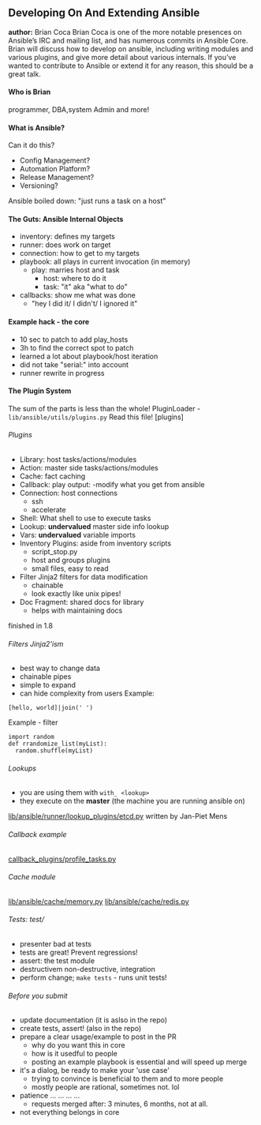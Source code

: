 ## Developing On And Extending Ansible
**author:** Brian Coca
Brian Coca is one of the more notable presences on Ansible’s IRC and
mailing list, and has numerous commits in Ansible Core.  Brian will
discuss how to develop on ansible, including writing modules and various
plugins, and give more detail about various internals.  If you’ve wanted
to contribute to Ansible or extend it for any reason, this should be a
great talk.

#### Who is Brian
programmer, DBA,system Admin and more!

#### What is Ansible?
Can it do this?
- Config Management?
- Automation Platform?
- Release Management?
- Versioning?

Ansible boiled down: "just runs a task on a host"

#### The Guts: Ansible Internal Objects
- inventory: defines my targets
- runner: does work on target
- connection: how to get to my targets
- playbook: all plays in current invocation (in memory)
  - play: marries host and task
    - host: where to do it
    - task: "it" aka "what to do"
- callbacks: show me what was done
  - "hey I did it/ I didn't/ I ignored it"

#### Example hack - the core
- 10 sec to patch to add play_hosts
- 3h to find the correct spot to patch
- learned a lot about playbook/host iteration
- did not take "serial:" into account
- runner rewrite in progress

#### The Plugin System
The sum of the parts is less than the whole!
PluginLoader - `lib/ansible/utils/plugins.py`
Read this file! [plugins]

###### Plugins
- Library: host tasks/actions/modules
- Action: master side tasks/actions/modules
- Cache: fact caching
- Callback: play output:
    -modify what you get from ansible
- Connection: host connections
    - ssh
    - accelerate
- Shell: What shell to use to execute tasks
- Lookup: **undervalued** master side info lookup
- Vars: **undervalued** variable imports
- Inventory Plugins: aside from inventory scripts
  - script_stop.py
  - host and groups plugins
  - small files, easy to read
- Filter Jinja2 filters for data modification
  - chainable
  - look exactly like unix pipes!
- Doc Fragment: shared docs for library
  - helps with maintaining docs

finished in 1.8

###### Filters Jinja2'ism
- best way to change data
- chainable pipes
- simple to expand
- can hide complexity from users
Example:
```
[hello, world]|join(' ')
```

Example - filter
```
import random
def rrandomize_list(myList):
  random.shuffle(myList)
```

###### Lookups
- you are using them with `with_ <lookup>`
- they execute on the **master** (the machine you are running ansible on)

[lib/ansible/runner/lookup_plugins/etcd.py](
  https://sourcegraph.com/github.com/ansible/ansible@devel/.tree/lib/ansible/runner/lookup_plugins/etcd.py
) written by Jan-Piet Mens

###### Callback example
[callback_plugins/profile_tasks.py]()

###### Cache module

[lib/ansible/cache/memory.py](https://sourcegraph.com/github.com/ansible/ansible@devel/.tree/lib/ansible/cache/memory.py)
[lib/ansible/cache/redis.py](https://sourcegraph.com/github.com/ansible/ansible@devel/.tree/lib/ansible/cache/redis.py)

###### Tests: test/
- presenter bad at tests
- tests are great! Prevent regressions!
- assert: the test module
- destructivem non-destructive, integration
- perform change; `make tests` - runs unit tests!

###### Before you submit
- update documentation (it is aslso in the repo)
- create tests, assert! (also in the repo)
- prepare a clear usage/example to post in the PR
  - why do you want this in core
  - how is it usedful to people
  - posting an example playbook is essential and will speed up merge
- it's a dialog, be ready to make your 'use case'
  - trying to convince is beneficial to them and to more people
  - mostly people are rational, sometimes not. lol
- patience ... ... ... ...
  - requests merged after: 3 minutes, 6 months, not at all.
- not everything belongs in core
